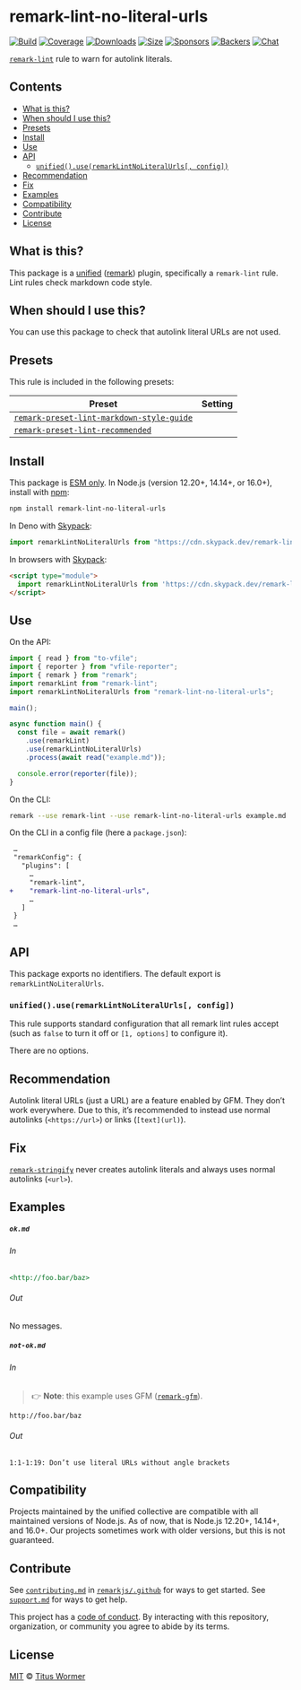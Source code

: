 <!--This file is generated-->

# remark-lint-no-literal-urls

[![Build][build-badge]][build] [![Coverage][coverage-badge]][coverage]
[![Downloads][downloads-badge]][downloads] [![Size][size-badge]][size]
[![Sponsors][sponsors-badge]][collective]
[![Backers][backers-badge]][collective] [![Chat][chat-badge]][chat]

[`remark-lint`][mono] rule to warn for autolink literals.

## Contents

- [What is this?](#what-is-this)
- [When should I use this?](#when-should-i-use-this)
- [Presets](#presets)
- [Install](#install)
- [Use](#use)
- [API](#api)
  - [`unified().use(remarkLintNoLiteralUrls[, config])`](#unifieduseremarklintnoliteralurls-config)
- [Recommendation](#recommendation)
- [Fix](#fix)
- [Examples](#examples)
- [Compatibility](#compatibility)
- [Contribute](#contribute)
- [License](#license)

## What is this?

This package is a [unified][unified] ([remark][remark]) plugin, specifically a
`remark-lint` rule. Lint rules check markdown code style.

## When should I use this?

You can use this package to check that autolink literal URLs are not used.

## Presets

This rule is included in the following presets:

| Preset                                                                                                                                          | Setting |
| ----------------------------------------------------------------------------------------------------------------------------------------------- | ------- |
| [`remark-preset-lint-markdown-style-guide`](https://github.com/remarkjs/remark-lint/tree/main/packages/remark-preset-lint-markdown-style-guide) |         |
| [`remark-preset-lint-recommended`](https://github.com/remarkjs/remark-lint/tree/main/packages/remark-preset-lint-recommended)                   |         |

## Install

This package is [ESM only][esm]. In Node.js (version 12.20+, 14.14+, or 16.0+),
install with [npm][npm]:

```sh
npm install remark-lint-no-literal-urls
```

In Deno with [Skypack][Skypack]:

```js
import remarkLintNoLiteralUrls from "https://cdn.skypack.dev/remark-lint-no-literal-urls@3?dts";
```

In browsers with [Skypack][Skypack]:

```html
<script type="module">
  import remarkLintNoLiteralUrls from 'https://cdn.skypack.dev/remark-lint-no-literal-urls@3?min'
</script>
```

## Use

On the API:

```js
import { read } from "to-vfile";
import { reporter } from "vfile-reporter";
import { remark } from "remark";
import remarkLint from "remark-lint";
import remarkLintNoLiteralUrls from "remark-lint-no-literal-urls";

main();

async function main() {
  const file = await remark()
    .use(remarkLint)
    .use(remarkLintNoLiteralUrls)
    .process(await read("example.md"));

  console.error(reporter(file));
}
```

On the CLI:

```sh
remark --use remark-lint --use remark-lint-no-literal-urls example.md
```

On the CLI in a config file (here a `package.json`):

```diff
 …
 "remarkConfig": {
   "plugins": [
     …
     "remark-lint",
+    "remark-lint-no-literal-urls",
     …
   ]
 }
 …
```

## API

This package exports no identifiers. The default export is
`remarkLintNoLiteralUrls`.

### `unified().use(remarkLintNoLiteralUrls[, config])`

This rule supports standard configuration that all remark lint rules accept
(such as `false` to turn it off or `[1, options]` to configure it).

There are no options.

## Recommendation

Autolink literal URLs (just a URL) are a feature enabled by GFM. They don’t work
everywhere. Due to this, it’s recommended to instead use normal autolinks
(`<https://url>`) or links (`[text](url)`).

## Fix

[`remark-stringify`](https://github.com/remarkjs/remark/tree/main/packages/remark-stringify)
never creates autolink literals and always uses normal autolinks (`<url>`).

## Examples

##### `ok.md`

###### In

```markdown
<http://foo.bar/baz>
```

###### Out

No messages.

##### `not-ok.md`

###### In

> 👉 **Note**: this example uses GFM ([`remark-gfm`][gfm]).

```markdown
http://foo.bar/baz
```

###### Out

```text
1:1-1:19: Don’t use literal URLs without angle brackets
```

## Compatibility

Projects maintained by the unified collective are compatible with all maintained
versions of Node.js. As of now, that is Node.js 12.20+, 14.14+, and 16.0+. Our
projects sometimes work with older versions, but this is not guaranteed.

## Contribute

See [`contributing.md`][contributing] in [`remarkjs/.github`][health] for ways
to get started. See [`support.md`][support] for ways to get help.

This project has a [code of conduct][coc]. By interacting with this repository,
organization, or community you agree to abide by its terms.

## License

[MIT][license] © [Titus Wormer][author]

[build-badge]: https://github.com/remarkjs/remark-lint/workflows/main/badge.svg
[build]: https://github.com/remarkjs/remark-lint/actions
[coverage-badge]: https://img.shields.io/codecov/c/github/remarkjs/remark-lint.svg
[coverage]: https://codecov.io/github/remarkjs/remark-lint
[downloads-badge]: https://img.shields.io/npm/dm/remark-lint-no-literal-urls.svg
[downloads]: https://www.npmjs.com/package/remark-lint-no-literal-urls
[size-badge]: https://img.shields.io/bundlephobia/minzip/remark-lint-no-literal-urls.svg
[size]: https://bundlephobia.com/result?p=remark-lint-no-literal-urls
[sponsors-badge]: https://opencollective.com/unified/sponsors/badge.svg
[backers-badge]: https://opencollective.com/unified/backers/badge.svg
[collective]: https://opencollective.com/unified
[chat-badge]: https://img.shields.io/badge/chat-discussions-success.svg
[chat]: https://github.com/remarkjs/remark/discussions
[unified]: https://github.com/unifiedjs/unified
[remark]: https://github.com/remarkjs/remark
[mono]: https://github.com/remarkjs/remark-lint
[esm]: https://gist.github.com/sindresorhus/a39789f98801d908bbc7ff3ecc99d99c
[skypack]: https://www.skypack.dev
[npm]: https://docs.npmjs.com/cli/install
[health]: https://github.com/remarkjs/.github
[contributing]: https://github.com/remarkjs/.github/blob/main/contributing.md
[support]: https://github.com/remarkjs/.github/blob/main/support.md
[coc]: https://github.com/remarkjs/.github/blob/main/code-of-conduct.md
[license]: https://github.com/remarkjs/remark-lint/blob/main/license
[author]: https://wooorm.com
[gfm]: https://github.com/remarkjs/remark-gfm
